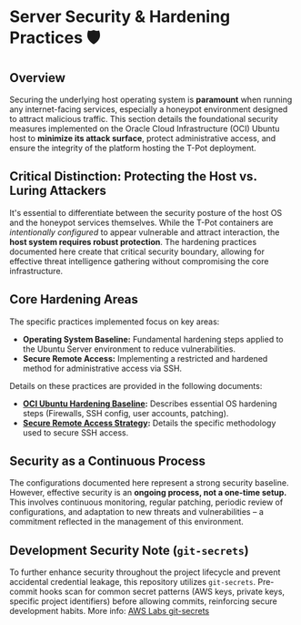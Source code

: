 # Server Security & Hardening Practices 🛡️

## Overview

Securing the underlying host operating system is **paramount** when running any internet-facing services, especially a honeypot environment designed to attract malicious traffic. This section details the foundational security measures implemented on the Oracle Cloud Infrastructure (OCI) Ubuntu host to **minimize its attack surface**, protect administrative access, and ensure the integrity of the platform hosting the T-Pot deployment.

## Critical Distinction: Protecting the Host vs. Luring Attackers

It's essential to differentiate between the security posture of the host OS and the honeypot services themselves. While the T-Pot containers are *intentionally configured* to appear vulnerable and attract interaction, the **host system requires robust protection**. The hardening practices documented here create that critical security boundary, allowing for effective threat intelligence gathering without compromising the core infrastructure.

## Core Hardening Areas

The specific practices implemented focus on key areas:

*   **Operating System Baseline:** Fundamental hardening steps applied to the Ubuntu Server environment to reduce vulnerabilities.
*   **Secure Remote Access:** Implementing a restricted and hardened method for administrative access via SSH.

Details on these practices are provided in the following documents:

*   **[OCI Ubuntu Hardening Baseline](./OCI_Ubuntu_Hardening_Baseline.md):** Describes essential OS hardening steps (Firewalls, SSH config, user accounts, patching).
*   **[Secure Remote Access Strategy](./Secure_Remote_Access_Strategy.md):** Details the specific methodology used to secure SSH access.

## Security as a Continuous Process

The configurations documented here represent a strong security baseline. However, effective security is an **ongoing process, not a one-time setup.** This involves continuous monitoring, regular patching, periodic review of configurations, and adaptation to new threats and vulnerabilities – a commitment reflected in the management of this environment.

## Development Security Note (`git-secrets`)

To further enhance security throughout the project lifecycle and prevent accidental credential leakage, this repository utilizes `git-secrets`. Pre-commit hooks scan for common secret patterns (AWS keys, private keys, specific project identifiers) before allowing commits, reinforcing secure development habits. More info: [AWS Labs git-secrets](https://github.com/awslabs/git-secrets)